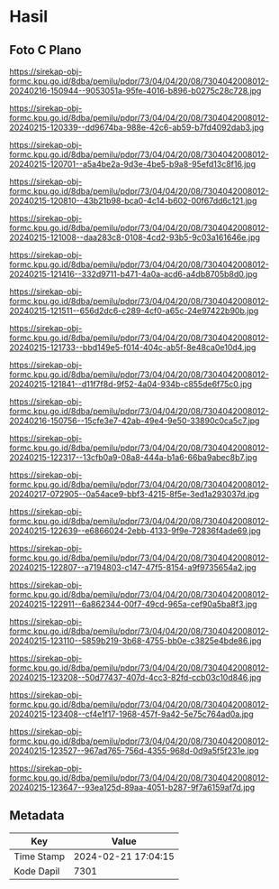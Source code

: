 # Hasil

## Foto C Plano

https://sirekap-obj-formc.kpu.go.id/8dba/pemilu/pdpr/73/04/04/20/08/7304042008012-20240216-150944--9053051a-95fe-4016-b896-b0275c28c728.jpg

https://sirekap-obj-formc.kpu.go.id/8dba/pemilu/pdpr/73/04/04/20/08/7304042008012-20240215-120339--dd9674ba-988e-42c6-ab59-b7fd4092dab3.jpg

https://sirekap-obj-formc.kpu.go.id/8dba/pemilu/pdpr/73/04/04/20/08/7304042008012-20240215-120701--a5a4be2a-9d3e-4be5-b9a8-95efd13c8f16.jpg

https://sirekap-obj-formc.kpu.go.id/8dba/pemilu/pdpr/73/04/04/20/08/7304042008012-20240215-120810--43b21b98-bca0-4c14-b602-00f67dd6c121.jpg

https://sirekap-obj-formc.kpu.go.id/8dba/pemilu/pdpr/73/04/04/20/08/7304042008012-20240215-121008--daa283c8-0108-4cd2-93b5-9c03a161646e.jpg

https://sirekap-obj-formc.kpu.go.id/8dba/pemilu/pdpr/73/04/04/20/08/7304042008012-20240215-121416--332d9711-b471-4a0a-acd6-a4db8705b8d0.jpg

https://sirekap-obj-formc.kpu.go.id/8dba/pemilu/pdpr/73/04/04/20/08/7304042008012-20240215-121511--656d2dc6-c289-4cf0-a65c-24e97422b90b.jpg

https://sirekap-obj-formc.kpu.go.id/8dba/pemilu/pdpr/73/04/04/20/08/7304042008012-20240215-121733--bbd149e5-f014-404c-ab5f-8e48ca0e10d4.jpg

https://sirekap-obj-formc.kpu.go.id/8dba/pemilu/pdpr/73/04/04/20/08/7304042008012-20240215-121841--d11f7f8d-9f52-4a04-934b-c855de6f75c0.jpg

https://sirekap-obj-formc.kpu.go.id/8dba/pemilu/pdpr/73/04/04/20/08/7304042008012-20240216-150756--15cfe3e7-42ab-49e4-9e50-33890c0ca5c7.jpg

https://sirekap-obj-formc.kpu.go.id/8dba/pemilu/pdpr/73/04/04/20/08/7304042008012-20240215-122317--13cfb0a9-08a8-444a-b1a6-66ba9abec8b7.jpg

https://sirekap-obj-formc.kpu.go.id/8dba/pemilu/pdpr/73/04/04/20/08/7304042008012-20240217-072905--0a54ace9-bbf3-4215-8f5e-3ed1a293037d.jpg

https://sirekap-obj-formc.kpu.go.id/8dba/pemilu/pdpr/73/04/04/20/08/7304042008012-20240215-122639--e6866024-2ebb-4133-9f9e-72836f4ade69.jpg

https://sirekap-obj-formc.kpu.go.id/8dba/pemilu/pdpr/73/04/04/20/08/7304042008012-20240215-122807--a7194803-c147-47f5-8154-a9f9735654a2.jpg

https://sirekap-obj-formc.kpu.go.id/8dba/pemilu/pdpr/73/04/04/20/08/7304042008012-20240215-122911--6a862344-00f7-49cd-965a-cef90a5ba8f3.jpg

https://sirekap-obj-formc.kpu.go.id/8dba/pemilu/pdpr/73/04/04/20/08/7304042008012-20240215-123110--5859b219-3b68-4755-bb0e-c3825e4bde86.jpg

https://sirekap-obj-formc.kpu.go.id/8dba/pemilu/pdpr/73/04/04/20/08/7304042008012-20240215-123208--50d77437-407d-4cc3-82fd-ccb03c10d846.jpg

https://sirekap-obj-formc.kpu.go.id/8dba/pemilu/pdpr/73/04/04/20/08/7304042008012-20240215-123408--cf4e1f17-1968-457f-9a42-5e75c764ad0a.jpg

https://sirekap-obj-formc.kpu.go.id/8dba/pemilu/pdpr/73/04/04/20/08/7304042008012-20240215-123527--967ad765-756d-4355-968d-0d9a5f5f231e.jpg

https://sirekap-obj-formc.kpu.go.id/8dba/pemilu/pdpr/73/04/04/20/08/7304042008012-20240215-123647--93ea125d-89aa-4051-b287-9f7a6159af7d.jpg


## Metadata

| Key        | Value               |
| ---------- | ------------------- |
| Time Stamp | 2024-02-21 17:04:15 |
| Kode Dapil | 7301                |



